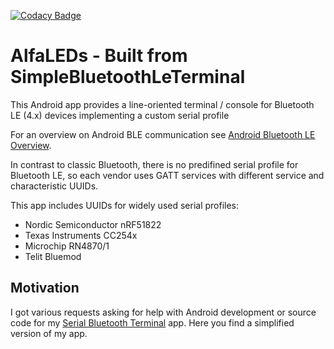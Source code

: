 [![Codacy Badge](https://api.codacy.com/project/badge/Grade/3f9ba45b5c5449179150010659311f57)](https://www.codacy.com/manual/kai-morich/SimpleBluetoothLeTerminal?utm_source=github.com&amp;utm_medium=referral&amp;utm_content=kai-morich/SimpleBluetoothLeTerminal&amp;utm_campaign=Badge_Grade)

# AlfaLEDs - Built from SimpleBluetoothLeTerminal

This Android app provides a line-oriented terminal / console for Bluetooth LE (4.x) devices implementing a custom serial profile

For an overview on Android BLE communication see 
[Android Bluetooth LE Overview](https://developer.android.com/guide/topics/connectivity/bluetooth/ble-overview).

In contrast to classic Bluetooth, there is no predifined serial profile for Bluetooth LE, 
so each vendor uses GATT services with different service and characteristic UUIDs.

This app includes UUIDs for widely used serial profiles:
- Nordic Semiconductor nRF51822  
- Texas Instruments CC254x
- Microchip RN4870/1
- Telit Bluemod

## Motivation

I got various requests asking for help with Android development or source code for my
[Serial Bluetooth Terminal](https://play.google.com/store/apps/details?id=de.kai_morich.serial_bluetooth_terminal) app.
Here you find a simplified version of my app.
